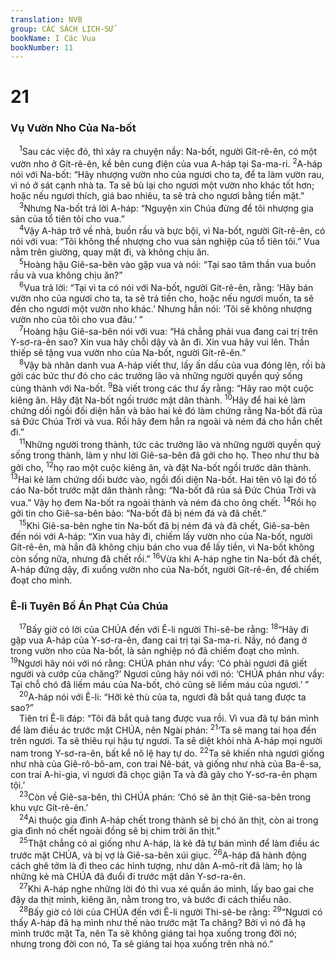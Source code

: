 ```yaml
---
translation: NVB
group: CÁC SÁCH LỊCH-SỬ
bookName: I Các Vua 
bookNumber: 11
---
```


<div class="title"><h1>21</h1><h3>Vụ Vườn Nho Của Na-bốt </h3></div>
<span class="verse 1vua_21_1"> <sup>1</sup>Sau các việc đó, thì xảy ra chuyện nầy: Na-bốt, người Gít-rê-ên, có một vườn nho ở Gít-rê-ên, kề bên cung điện của vua A-háp tại Sa-ma-ri. </span>
<span class="verse 1vua_21_2"><sup>2</sup>A-háp nói với Na-bốt: “Hãy nhượng vườn nho của ngươi cho ta, để ta làm vườn rau, vì nó ở sát cạnh nhà ta. Ta sẽ bù lại cho ngươi một vườn nho khác tốt hơn; hoặc nếu ngươi thích, giá bao nhiêu, ta sẽ trả cho ngươi bằng tiền mặt.” <br/></span>
<span class="verse 1vua_21_3"> <sup>3</sup>Nhưng Na-bốt trả lời A-háp: “Nguyện xin Chúa đừng để tôi nhượng gia sản của tổ tiên tôi cho vua.” <br/></span>
<span class="verse 1vua_21_4"> <sup>4</sup>Vậy A-háp trở về nhà, buồn rầu và bực bội, vì Na-bốt, người Gít-rê-ên, có nói với vua: “Tôi không thể nhượng cho vua sản nghiệp của tổ tiên tôi.” Vua nằm trên giường, quay mặt đi, và không chịu ăn. <br/></span>
<span class="verse 1vua_21_5"> <sup>5</sup>Hoàng hậu Giê-sa-bên vào gặp vua và nói: “Tại sao tâm thần vua buồn rầu và vua không chịu ăn?” <br/></span>
<span class="verse 1vua_21_6"> <sup>6</sup>Vua trả lời: “Tại vì ta có nói với Na-bốt, người Gít-rê-ên, rằng: ‘Hãy bán vườn nho của ngươi cho ta, ta sẽ trả tiền cho, hoặc nếu ngươi muốn, ta sẽ đền cho ngươi một vườn nho khác.’ Nhưng hắn nói: ‘Tôi sẽ không nhượng vườn nho của tôi cho vua đâu.’ ” <br/></span>
<span class="verse 1vua_21_7"> <sup>7</sup>Hoàng hậu Giê-sa-bên nói với vua: “Há chẳng phải vua đang cai trị trên Y-sơ-ra-ên sao? Xin vua hãy chỗi dậy và ăn đi. Xin vua hãy vui lên. Thần thiếp sẽ tặng vua vườn nho của Na-bốt, người Gít-rê-ên.” <br/></span>
<span class="verse 1vua_21_8"> <sup>8</sup>Vậy bà nhân danh vua A-háp viết thư, lấy ấn dấu của vua đóng lên, rồi bà gởi các bức thư đó cho các trưởng lão và những người quyền quý sống cùng thành với Na-bốt. </span>
<span class="verse 1vua_21_9"><sup>9</sup>Bà viết trong các thư ấy rằng: “Hãy rao một cuộc kiêng ăn. Hãy đặt Na-bốt ngồi trước mặt dân thành. </span>
<span class="verse 1vua_21_10"><sup>10</sup>Hãy để hai kẻ làm chứng dối ngồi đối diện hắn và bảo hai kẻ đó làm chứng rằng Na-bốt đã rủa sả Đức Chúa Trời và vua. Rồi hãy đem hắn ra ngoài và ném đá cho hắn chết đi.” <br/></span>
<span class="verse 1vua_21_11"> <sup>11</sup>Những người trong thành, tức các trưởng lão và những người quyền quý sống trong thành, làm y như lời Giê-sa-bên đã gởi cho họ. Theo như thư bà gởi cho, </span>
<span class="verse 1vua_21_12"><sup>12</sup>họ rao một cuộc kiêng ăn, và đặt Na-bốt ngồi trước dân thành. </span>
<span class="verse 1vua_21_13"><sup>13</sup>Hai kẻ làm chứng dối bước vào, ngồi đối diện Na-bốt. Hai tên vô lại đó tố cáo Na-bốt trước mặt dân thành rằng: “Na-bốt đã rủa sả Đức Chúa Trời và vua.” Vậy họ đem Na-bốt ra ngoài thành và ném đá cho ông chết. </span>
<span class="verse 1vua_21_14"><sup>14</sup>Rồi họ gởi tin cho Giê-sa-bên bảo: “Na-bốt đã bị ném đá và đã chết.” <br/></span>
<span class="verse 1vua_21_15"> <sup>15</sup>Khi Giê-sa-bên nghe tin Na-bốt đã bị ném đá và đã chết, Giê-sa-bên đến nói với A-háp: “Xin vua hãy đi, chiếm lấy vườn nho của Na-bốt, người Gít-rê-ên, mà hắn đã không chịu bán cho vua để lấy tiền, vì Na-bốt không còn sống nữa, nhưng đã chết rồi.” </span>
<span class="verse 1vua_21_16"><sup>16</sup>Vừa khi A-háp nghe tin Na-bốt đã chết, A-háp đứng dậy, đi xuống vườn nho của Na-bốt, người Gít-rê-ên, để chiếm đoạt cho mình. <br/></span>
<div class="title"><h3>Ê-li Tuyên Bố Án Phạt Của Chúa </h3></div>
<span class="verse 1vua_21_17"> <sup>17</sup>Bấy giờ có lời của CHÚA đến với Ê-li người Thi-sê-be rằng: </span>
<span class="verse 1vua_21_18"><sup>18</sup>“Hãy đi gặp vua A-háp của Y-sơ-ra-ên, đang cai trị tại Sa-ma-ri. Nầy, nó đang ở trong vườn nho của Na-bốt, là sản nghiệp nó đã chiếm đoạt cho mình. </span>
<span class="verse 1vua_21_19"><sup>19</sup>Ngươi hãy nói với nó rằng: CHÚA phán như vầy: ‘Có phải ngươi đã giết người và cướp của chăng?’ Ngươi cũng hãy nói với nó: ‘CHÚA phán như vầy: Tại chỗ chó đã liếm máu của Na-bốt, chó cũng sẽ liếm máu của ngươi.’ ” <br/></span>
<span class="verse 1vua_21_20"> <sup>20</sup>A-háp nói với Ê-li: “Hỡi kẻ thù của ta, ngươi đã bắt quả tang được ta sao?” <br/> Tiên tri Ê-li đáp: “Tôi đã bắt quả tang được vua rồi. Vì vua đã tự bán mình để làm điều ác trước mặt CHÚA, nên Ngài phán: </span>
<span class="verse 1vua_21_21"><sup>21</sup>‘Ta sẽ mang tai họa đến trên ngươi. Ta sẽ thiêu rụi hậu tự ngươi. Ta sẽ diệt khỏi nhà A-háp mọi người nam trong Y-sơ-ra-ên, bất kể nô lệ hay tự do. </span>
<span class="verse 1vua_21_22"><sup>22</sup>Ta sẽ khiến nhà ngươi giống như nhà của Giê-rô-bô-am, con trai Nê-bát, và giống như nhà của Ba-ê-sa, con trai A-hi-gia, vì ngươi đã chọc giận Ta và đã gây cho Y-sơ-ra-ên phạm tội.’ <br/></span>
<span class="verse 1vua_21_23"> <sup>23</sup>Còn về Giê-sa-bên, thì CHÚA phán: ‘Chó sẽ ăn thịt Giê-sa-bên trong khu vực Gít-rê-ên.’ <br/></span>
<span class="verse 1vua_21_24"> <sup>24</sup>Ai thuộc gia đình A-háp chết trong thành sẽ bị chó ăn thịt, còn ai trong gia đình nó chết ngoài đồng sẽ bị chim trời ăn thịt.” <br/></span>
<span class="verse 1vua_21_25"> <sup>25</sup>Thật chẳng có ai giống như A-háp, là kẻ đã tự bán mình để làm điều ác trước mặt CHÚA, và bị vợ là Giê-sa-bên xúi giục. </span>
<span class="verse 1vua_21_26"><sup>26</sup>A-háp đã hành động cách ghê tởm là đi theo các hình tượng, như dân A-mô-rít đã làm; họ là những kẻ mà CHÚA đã đuổi đi trước mặt dân Y-sơ-ra-ên. <br/></span>
<span class="verse 1vua_21_27"> <sup>27</sup>Khi A-háp nghe những lời đó thì vua xé quần áo mình, lấy bao gai che đậy da thịt mình, kiêng ăn, nằm trong tro, và bước đi cách thiểu não. <br/></span>
<span class="verse 1vua_21_28"> <sup>28</sup>Bấy giờ có lời của CHÚA đến với Ê-li người Thi-sê-be rằng: </span>
<span class="verse 1vua_21_29"><sup>29</sup>“Ngươi có thấy A-háp đã hạ mình như thế nào trước mặt Ta chăng? Bởi vì nó đã hạ mình trước mặt Ta, nên Ta sẽ không giáng tai họa xuống trong đời nó; nhưng trong đời con nó, Ta sẽ giáng tai họa xuống trên nhà nó.” <br/></span>
